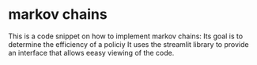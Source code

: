 # markov chains
This is a code snippet on how to implement markov chains: Its goal is to determine the efficiency of a policiy 
It uses the streamlit library to provide an interface that allows eeasy viewing of the code.
